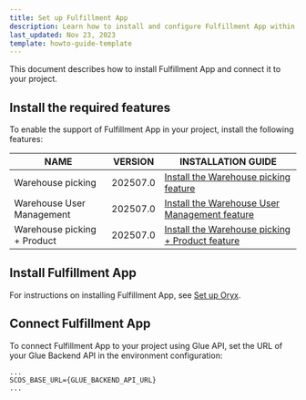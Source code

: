 ```yaml
---
title: Set up Fulfillment App
description: Learn how to install and configure Fulfillment App within your Spryker Unified Commerce projects.
last_updated: Nov 23, 2023
template: howto-guide-template
---
```


This document describes how to install Fulfillment App and connect it to your project.

## Install the required features

To enable the support of Fulfillment App in your project, install the following features:

| NAME  | VERSION          | INSTALLATION GUIDE |
|----------|------------------|--------------------|
| Warehouse picking               | 202507.0 | [Install the Warehouse picking feature](/docs/pbc/all/warehouse-management-system/202311.0/unified-commerce/install-and-upgrade/install-the-warehouse-picking-feature.html)                     |
| Warehouse User Management               | 202507.0 | [Install the Warehouse User Management feature](/docs/pbc/all/warehouse-management-system/202311.0/unified-commerce/install-and-upgrade/install-the-warehouse-user-management-feature.html)                     |
| Warehouse picking + Product               | 202507.0 | [Install the Warehouse picking + Product feature](/docs/pbc/all/warehouse-management-system/202311.0/unified-commerce/install-and-upgrade/install-the-warehouse-picking-product-feature.html)                     |

## Install Fulfillment App

For instructions on installing Fulfillment App, see [Set up Oryx](/docs/dg/dev/frontend-development/latest/oryx/getting-started/set-up-oryx.html).

## Connect Fulfillment App

To connect Fulfillment App to your project using Glue API, set the URL of your Glue Backend API in the environment configuration:

```text
...
SCOS_BASE_URL={GLUE_BACKEND_API_URL}
...
```
